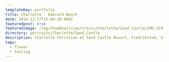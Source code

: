 ```yaml
---
templateKey: portfolio
title: Charlotte - Emerald Beach
date: 2016-12-17T15:04:10.000Z
featuredpost: true
featuredimage: /img/thumbnails/portraits/Charlotte/Sand_Castle/IMG_3193_retouched_V2.jpg
directory: portraits/Charlotte/Sand_Castle
description: Charlotte Christien at Sand Castle Resort, Fredriksted, St. Croix, U.S. Virgin Islands
tags:
  - flavor
  - tasting
---
```

